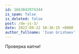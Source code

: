 ```yaml
---
id: 1663842974344
is_spam: false
is_deleted: false
post: /de-js-3/
date: 2022-09-22 10:36:15 +0000
author_fullname: 'Ivan Grishaev'
---
```


Проверка капчи!
